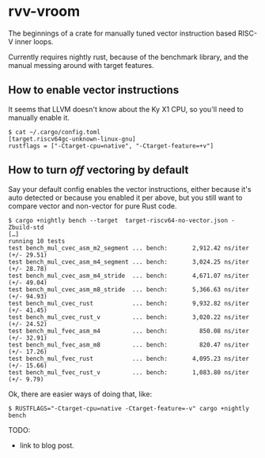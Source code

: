# rvv-vroom

The beginnings of a crate for manually tuned vector instruction based RISC-V
inner loops.

Currently requires nightly rust, because of the benchmark library, and the
manual messing around with target features.

## How to enable vector instructions

It seems that LLVM doesn't know about the Ky X1 CPU, so you'll need to manually
enable it.

```
$ cat ~/.cargo/config.toml
[target.riscv64gc-unknown-linux-gnu]
rustflags = ["-Ctarget-cpu=native", "-Ctarget-feature=+v"]
```

## How to turn *off* vectoring by default

Say your default config enables the vector instructions, either because it's auto
detected or because you enabled it per above, but you still want to compare
vector and non-vector for pure Rust code.

```
$ cargo +nightly bench --target  target-riscv64-no-vector.json -Zbuild-std
[…]
running 10 tests
test bench_mul_cvec_asm_m2_segment ... bench:       2,912.42 ns/iter (+/- 29.51)
test bench_mul_cvec_asm_m4_segment ... bench:       3,024.25 ns/iter (+/- 28.78)
test bench_mul_cvec_asm_m4_stride  ... bench:       4,671.07 ns/iter (+/- 49.04)
test bench_mul_cvec_asm_m8_stride  ... bench:       5,366.63 ns/iter (+/- 94.93)
test bench_mul_cvec_rust           ... bench:       9,932.82 ns/iter (+/- 41.45)
test bench_mul_cvec_rust_v         ... bench:       3,020.22 ns/iter (+/- 24.52)
test bench_mul_fvec_asm_m4         ... bench:         850.08 ns/iter (+/- 32.91)
test bench_mul_fvec_asm_m8         ... bench:         820.47 ns/iter (+/- 17.26)
test bench_mul_fvec_rust           ... bench:       4,095.23 ns/iter (+/- 15.66)
test bench_mul_fvec_rust_v         ... bench:       1,083.80 ns/iter (+/- 9.79)
```

Ok, there are easier ways of doing that, like:

```
$ RUSTFLAGS="-Ctarget-cpu=native -Ctarget-feature=-v" cargo +nightly bench
```

TODO:
* link to blog post.
